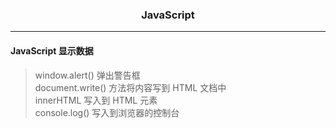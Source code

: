 ### <center>JavaScript
***
#### JavaScript 显示数据
> window.alert() 弹出警告框  
> document.write() 方法将内容写到 HTML 文档中  
>  innerHTML 写入到 HTML 元素  
>  console.log() 写入到浏览器的控制台